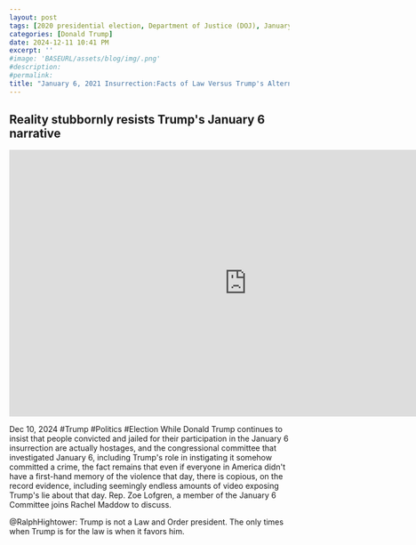 ```yaml
---
layout: post
tags: [2020 presidential election, Department of Justice (DOJ), January 6th 2021 insurrection, politics]
categories: [Donald Trump]
date: 2024-12-11 10:41 PM
excerpt: ''
#image: 'BASEURL/assets/blog/img/.png'
#description:
#permalink:
title: "January 6, 2021 Insurrection:Facts of Law Versus Trump's Alternative Reality"
---
```



## Reality stubbornly resists Trump's January 6 narrative

<iframe width="853" height="480" src="https://www.youtube.com/embed/KnHCWYW8kH8" title="Reality stubbornly resists Trump&#39;s January 6 narrative" frameborder="0" allow="accelerometer; autoplay; clipboard-write; encrypted-media; gyroscope; picture-in-picture; web-share" referrerpolicy="strict-origin-when-cross-origin" allowfullscreen></iframe>

Dec 10, 2024  #Trump #Politics #Election
While Donald Trump continues to insist that people convicted and jailed for their participation in the January 6 insurrection are actually hostages, and the congressional committee that investigated January 6, including Trump's role in instigating it somehow committed a crime, the fact remains that even if everyone in America didn't have a first-hand memory of the violence that day, there is copious, on the record evidence, including seemingly endless amounts of video exposing Trump's lie about that day. Rep. Zoe Lofgren, a member of the January 6 Committee joins Rachel Maddow to discuss. 

@RalphHightower: Trump is not a Law and Order president. The only times when Trump is for the law is when it favors him.
